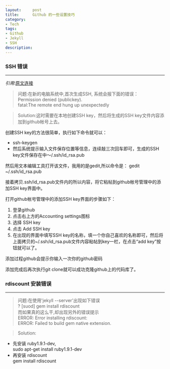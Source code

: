 ```yaml
---
layout:     post
title:      Github 的一些设置技巧
category:   
- Tech
tags: 
- Github
- Jekyll
- SSH
description: 
---
```


### SSH 错误
----
*引用*:[原文连接](http://blog.csdn.net/keyboardota/article/details/7603630)

> 问题:在新的电脑系统中,首次生成SSH, 系统会报下面的错误：<br>
> Permission denied (publickey). <br>
fatal:The remote end hung up unexpectedly <br>

> Solution:这时需要在本地创建SSH key，然后将生成的SSH key文件内容添加到github帐号上去。

创建SSH key的方法很简单，执行如下命令就可以：
- ssh-keygen
- 然后系统提示输入文件保存位置等信息，连续敲三次回车即可，生成的SSH key文件保存在中～/.ssh/id_rsa.pub

然后用文本编辑工具打开该文件，我用的是gedit,所以命令是：
gedit ~/.ssh/id_rsa.pub

接着拷贝.ssh/id_rsa.pub文件内的所以内容，将它粘帖到github帐号管理中的添加SSH key界面中。

打开github帐号管理中的添加SSH key界面的步骤如下：

1. 登录github
2. 点击右上方的Accounting settings图标
3. 选择 SSH key
4. 点击 Add SSH key
5. 在出现的界面中填写SSH key的名称，填一个你自己喜欢的名称即可，然后将上面拷贝的~/.ssh/id_rsa.pub文件内容粘帖到key一栏，在点击“add key”按钮就可以了。

添加过程github会提示你输入一次你的github密码

添加完成后再次执行git clone就可以成功克隆github上的代码库了。


### rdiscount 安装错误
----
> 问题:在使用'jekyll --server'出现如下错误    <br>
  ? [suod] gem install rdiscount    <br>
  而如果真的这么干,却出现另外的错误提示   <br>
  > ERROR: Error installing rdiscount:    <br>
    ERROR: Failed to build gem native extension.

> Solution:   <br>
   - 先安装 ruby1.9.1-dev,    <br>
    sudo apt-get install ruby1.9.1-dev     <br>
   - 再安装 rdiscount    <br>
    gem install rdiscount

